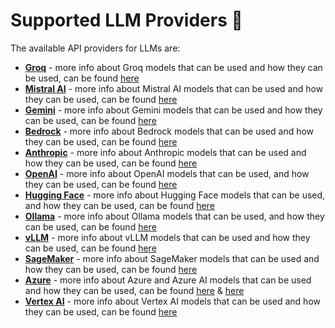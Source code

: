 # Supported LLM Providers 💪

The available API providers for LLMs are:

- [**Groq**](https://groq.com/) - more info about Groq models that can be used and how they can be used, can be found [here](https://docs.litellm.ai/docs/providers/groq)
- [**Mistral AI**](https://mistral.ai/) - more info about Mistral AI models that can be used and how they can be used, can be found [here](https://docs.litellm.ai/docs/providers/mistral-ai)
- [**Gemini**](https://gemini.google.com/) - more info about Gemini models that can be used and how they can be used, can be found [here](https://docs.litellm.ai/docs/providers/gemini)
- [**Bedrock**](https://aws.amazon.com/bedrock) - more info about Bedrock models that can be used and how they can be used, can be found [here](https://docs.litellm.ai/docs/providers/bedrock)
- [**Anthropic**](https://www.anthropic.com/) - more info about Anthropic models that can be used and how they can be used, can be found [here](https://docs.litellm.ai/docs/providers/anthropic)
- [**OpenAI**](https://openai.com) - more info about OpenAI models that can be used, and how they can be used, can be found [here](https://docs.litellm.ai/docs/providers/openai)
- [**Hugging Face**](https://huggingface.co/) - more info about Hugging Face models that can be used, and how they can be used, can be found [here](https://docs.litellm.ai/docs/providers/hugging-face)
- [**Ollama**](https://ollama.com/) - more info about Ollama models that can be used, and how they can be used, can be found [here](https://docs.litellm.ai/docs/providers/ollama)
- [**vLLM**](https://vllm.ai/) - more info about vLLM models that can be used and how they can be used, can be found [here](https://docs.litellm.ai/docs/providers/vllm)
- [**SageMaker**](https://aws.amazon.com/sagemaker/) - more info about SageMaker models that can be used and how they can be used, can be found [here](https://docs.litellm.ai/docs/providers/aws_sagemaker)
- [**Azure**](https://azure.microsoft.com/en-us/services/machine-learning/) - more info about Azure and Azure AI models that can be used and how they can be used, can be found [here](https://docs.litellm.ai/docs/providers/azure) & [here](https://docs.litellm.ai/docs/providers/azure_ai)
- [**Vertex AI**](https://cloud.google.com/vertex-ai) - more info about Vertex AI models that can be used and how they can be used, can be found [here](https://docs.litellm.ai/docs/providers/vertex)


